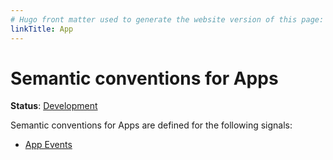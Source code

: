 ```yaml
---
# Hugo front matter used to generate the website version of this page:
linkTitle: App
---
```


# Semantic conventions for Apps

**Status**: [Development][DocumentStatus]

Semantic conventions for Apps are defined for the following signals:

* [App Events](app-events.md)

[DocumentStatus]: https://opentelemetry.io/docs/specs/otel/document-status

